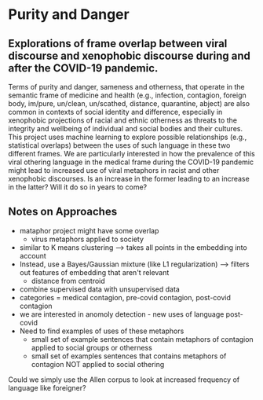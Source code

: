 # Purity and Danger
## Explorations of frame overlap between viral discourse and xenophobic discourse during and after the COVID-19 pandemic.

Terms of purity and danger, sameness and otherness, that operate in the semantic frame of medicine and health (e.g., infection, contagion, foreign body, im/pure, un/clean, un/scathed, distance, quarantine, abject) are also common in contexts of social identity and difference, especially in xenophobic projections of racial and ethnic otherness as threats to the integrity and wellbeing of individual and social bodies and their cultures. This project uses machine learning to explore possible relationships (e.g., statistical overlaps) between the uses of such language in these two different frames. We are particularly interested in how the prevalence of this viral othering language in the medical frame during the COVID-19 pandemic might lead to increased use of viral metaphors in racist and other xenophobic discourses. Is an increase in the former leading to an increase in the latter? Will it do so in years to come?

## Notes on Approaches

* mataphor project might have some overlap
    * virus metaphors applied to society
* similar to K means clustering --> takes all points in the embedding into account
* Instead, use a Bayes/Gaussian mixture (like L1 regularization) --> filters out features of embedding that aren't relevant
    * distance from centroid
* combine supervised data with unsupervised data
* categories = medical contagion, pre-covid contagion, post-covid contagion
* we are interested in anomoly detection - new uses of language post-covid
* Need to find examples of uses of these metaphors
    * small set of example sentences that contain metaphors of contagion applied to social groups or otherness
    * small set of examples sentences that contains metaphors of contagion NOT applied to social othering

Could we simply use the Allen corpus to look at increased frequency of language like foreigner?
